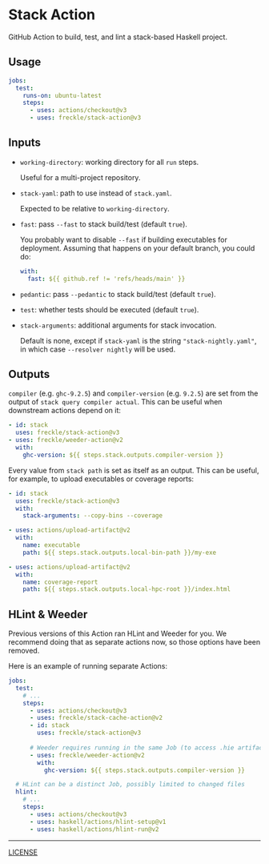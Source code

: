# Stack Action

GitHub Action to build, test, and lint a stack-based Haskell project.

## Usage

```yaml
jobs:
  test:
    runs-on: ubuntu-latest
    steps:
      - uses: actions/checkout@v3
      - uses: freckle/stack-action@v3
```

## Inputs

- `working-directory`: working directory for all `run` steps.

  Useful for a multi-project repository.

- `stack-yaml`: path to use instead of `stack.yaml`.

  Expected to be relative to `working-directory`.

- `fast`: pass `--fast` to stack build/test (default `true`).

  You probably want to disable `--fast` if building executables for
  deployment. Assuming that happens on your default branch, you could
  do:

  ```yaml
  with:
    fast: ${{ github.ref != 'refs/heads/main' }}
  ```

- `pedantic`: pass `--pedantic` to stack build/test (default `true`).

- `test`: whether tests should be executed (default `true`).

- `stack-arguments`: additional arguments for stack invocation.

  Default is none, except if `stack-yaml` is the string `"stack-nightly.yaml"`,
  in which case `--resolver nightly` will be used.

## Outputs

`compiler` (e.g. `ghc-9.2.5`) and `compiler-version` (e.g. `9.2.5`) are set from
the output of `stack query compiler actual`. This can be useful when downstream
actions depend on it:

```yaml
- id: stack
  uses: freckle/stack-action@v3
- uses: freckle/weeder-action@v2
  with:
    ghc-version: ${{ steps.stack.outputs.compiler-version }}
```

Every value from `stack path` is set as itself as an output. This can be useful,
for example, to upload executables or coverage reports:

```yaml
- id: stack
  uses: freckle/stack-action@v3
  with:
    stack-arguments: --copy-bins --coverage

- uses: actions/upload-artifact@v2
  with:
    name: executable
    path: ${{ steps.stack.outputs.local-bin-path }}/my-exe

- uses: actions/upload-artifact@v2
  with:
    name: coverage-report
    path: ${{ steps.stack.outputs.local-hpc-root }}/index.html
```

## HLint & Weeder

Previous versions of this Action ran HLint and Weeder for you. We recommend
doing that as separate actions now, so those options have been removed.

Here is an example of running separate Actions:

```yaml
jobs:
  test:
    # ...
    steps:
      - uses: actions/checkout@v3
      - uses: freckle/stack-cache-action@v2
      - id: stack
        uses: freckle/stack-action@v3
        
      # Weeder requires running in the same Job (to access .hie artifacts)
      - uses: freckle/weeder-action@v2
        with:
          ghc-version: ${{ steps.stack.outputs.compiler-version }}

  # HLint can be a distinct Job, possibly limited to changed files
  hlint:
    # ...
    steps:
      - uses: actions/checkout@v3
      - uses: haskell/actions/hlint-setup@v1
      - uses: haskell/actions/hlint-run@v2
```

---

[LICENSE](./LICENSE)
